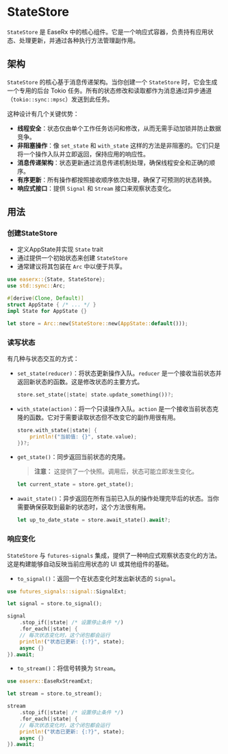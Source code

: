 # StateStore

`StateStore` 是 EaseRx 中的核心组件。它是一个响应式容器，负责持有应用状态、处理更新，并通过各种执行方法管理副作用。

## 架构

`StateStore` 的核心基于消息传递架构。当你创建一个 `StateStore` 时，它会生成一个专用的后台 Tokio 任务。所有的状态修改和读取都作为消息通过异步通道（`tokio::sync::mpsc`）发送到此任务。

这种设计有几个关键优势：
- **线程安全**：状态仅由单个工作任务访问和修改，从而无需手动加锁并防止数据竞争。
- **非阻塞操作**：像 `set_state` 和 `with_state` 这样的方法是非阻塞的。它们只是将一个操作入队并立即返回，保持应用的响应性。
- **消息传递架构**：状态更新通过消息传递机制处理，确保线程安全和正确的顺序。
- **有序更新**：所有操作都按照接收顺序依次处理，确保了可预测的状态转换。
- **响应式接口**：提供 `Signal` 和 `Stream` 接口来观察状态变化。

## 用法

### 创建StateStore

- 定义AppState并实现 `State` trait
- 通过提供一个初始状态来创建 `StateStore`
- 通常建议将其包装在 `Arc` 中以便于共享。

```rust
use easerx::{State, StateStore};
use std::sync::Arc;

#[derive(Clone, Default)]
struct AppState { /* ... */ }
impl State for AppState {}

let store = Arc::new(StateStore::new(AppState::default()));
```

### 读写状态

有几种与状态交互的方式：

- `set_state(reducer)`：将状态更新操作入队。`reducer` 是一个接收当前状态并返回新状态的函数。这是修改状态的主要方式。

  ```rust
  store.set_state(|state| state.update_something())?;
  ```

- `with_state(action)`：将一个只读操作入队。`action` 是一个接收当前状态克隆的函数。它对于需要读取状态但不改变它的副作用很有用。

  ```rust
  store.with_state(|state| {
      println!("当前值: {}", state.value);
  })?;
  ```

- `get_state()`：同步返回当前状态的克隆。
  
  > **注意：** 这提供了一个快照。调用后，状态可能立即发生变化。

  ```rust
  let current_state = store.get_state();
  ```

- `await_state()`：异步返回在所有当前已入队的操作处理完毕后的状态。当你需要确保获取到最新的状态时，这个方法很有用。

  ```rust
  let up_to_date_state = store.await_state().await?;
  ```

### 响应变化

`StateStore` 与 `futures-signals` 集成，提供了一种响应式观察状态变化的方法。
这是构建能够自动反映当前应用状态的 UI 或其他组件的基础。

- `to_signal()`：返回一个在状态变化时发出新状态的 `Signal`。

```rust
use futures_signals::signal::SignalExt;

let signal = store.to_signal();

signal
    .stop_if(|state| /* 设置停止条件 */)
    .for_each(|state| {
    // 每次状态变化时，这个闭包都会运行
    println!("状态已更新: {:?}", state);
    async {}
}).await;
```

- `to_stream()`：将信号转换为 `Stream`。

```rust
use easerx::EaseRxStreamExt;

let stream = store.to_stream();

stream
    .stop_if(|state| /* 设置停止条件 */)
    .for_each(|state| {
    // 每次状态变化时，这个闭包都会运行
    println!("状态已更新: {:?}", state);
    async {}
}).await;
```